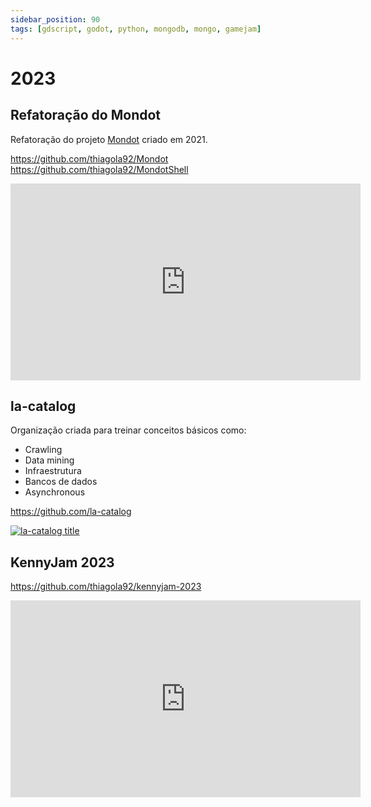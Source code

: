 ```yaml
---
sidebar_position: 90
tags: [gdscript, godot, python, mongodb, mongo, gamejam]
---
```


# 2023

## Refatoração do Mondot

Refatoração do projeto [Mondot](http://localhost:3000/projects/2021#mondot) criado em 2021.  

https://github.com/thiagola92/Mondot  
https://github.com/thiagola92/MondotShell  

<iframe width="560" height="315" src="https://www.youtube.com/embed/laGAwJniaUc" title="YouTube video player" frameborder="0" allow="accelerometer; autoplay; clipboard-write; encrypted-media; gyroscope; picture-in-picture; web-share" allowfullscreen></iframe>  

## la-catalog

Organização criada para treinar conceitos básicos como:
- Crawling
- Data mining
- Infraestrutura
- Bancos de dados
- Asynchronous

https://github.com/la-catalog  

[![la-catalog title](https://github.com/la-catalog/.github-private/raw/main/res/black.png)](https://github.com/la-catalog)  

## KennyJam 2023

https://github.com/thiagola92/kennyjam-2023

<iframe width="560" height="315" src="https://www.youtube.com/embed/Ilbuuse23sk" title="YouTube video player" frameborder="0" allow="accelerometer; autoplay; clipboard-write; encrypted-media; gyroscope; picture-in-picture; web-share" allowfullscreen></iframe>  